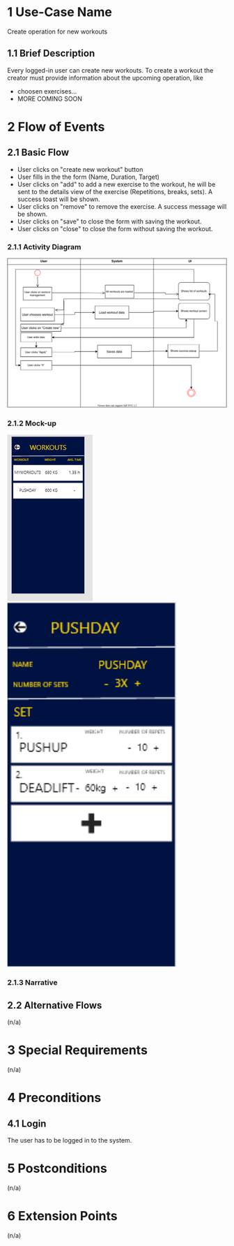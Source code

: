 # 1 Use-Case Name
Create operation for new workouts

## 1.1 Brief Description
Every logged-in user can create new workouts. To create a workout the creator must provide information about the upcoming operation, like

- choosen exercises... 
- MORE COMING SOON

# 2 Flow of Events
## 2.1 Basic Flow
- User clicks on "create new workout" button
- User fills in the the form (Name, Duration, Target)
- User clicks on "add" to add a new exercise to the workout, he will be sent to the details view of the exercise (Repetitions, breaks, sets). A success toast will be shown.
- User clicks on "remove" to remove the exercise. A success message will be shown.
- User clicks on "save" to close the form with saving the workout.
- User clicks on "close" to close the form without saving the workout.

### 2.1.1 Activity Diagram
![Organization Application Activity Diagram](./CreateWorkout.svg)

### 2.1.2 Mock-up
![Create Operation Form Wireframe](../../bilder/WorkoutManage1.PNG)
![Create Operation Form Wireframe](../../bilder/WorkoutManage2.PNG)


### 2.1.3 Narrative


## 2.2 Alternative Flows
(n/a)

# 3 Special Requirements
(n/a)

# 4 Preconditions
## 4.1 Login
The user has to be logged in to the system.

# 5 Postconditions
(n/a)
 
# 6 Extension Points
(n/a)
